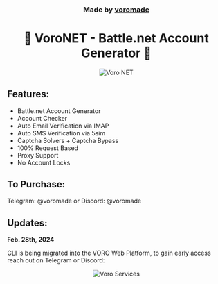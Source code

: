 <h3 align="center">
  Made by <a href="https://github.com/voromade">voromade</a>
</h3>

<h1 align="center">🔵 VoroNET - Battle.net Account Generator 🔵</h1>

<p align="center">
  <img src="https://media.discordapp.net/attachments/1187784554338058323/1200589588159279204/image.png?ex=65eba52f&is=65d9302f&hm=a2f02967959afa70f2a25759d1981c6b6e1d04978ebe1e9e1ad61fa770dd4760&=&format=webp&quality=lossless&width=1226&height=653" alt="Voro NET">
</p>

## Features:

- Battle.net Account Generator
- Account Checker
- Auto Email Verification via IMAP
- Auto SMS Verification via 5sim
- Captcha Solvers + Captcha Bypass
- 100% Request Based
- Proxy Support
- No Account Locks


## To Purchase:

Telegram: @voromade or Discord: @voromade


## Updates:
**Feb. 28th, 2024**

CLI is being migrated into the VORO Web Platform, to gain early access reach out on Telegram or Discord:
<p align="center">
<img src="https://media.discordapp.net/attachments/1187784554338058323/1212500811968684072/image.png?ex=65f21060&is=65df9b60&hm=7281b017ba90db8dc6ffb61b66c91b1b2a76a39c8c8d7470e777dca609066787&=&format=webp&quality=lossless&width=1226&height=553" alt="Voro Services" />
</p>

